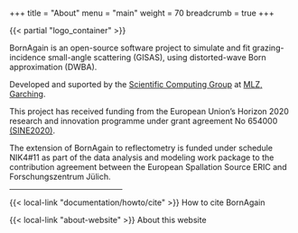 +++
title = "About"
menu = "main"
weight = 70
breadcrumb = true
+++

<div class="container my-4">
{{< partial "logo_container" >}}
</div>

<div class="container page-download">
  <div class="row">
    <div class="col-lg-10 mx-auto mt-3 mb-2">
      <p class="lead">
        BornAgain is an open-source software project to simulate and fit grazing-incidence small-angle scattering (GISAS), using distorted-wave Born approximation (DWBA).</p>
      <p class="lead"> Developed and suported by the <a href="http://www.fz-juelich.de/jcns/DE/Expertise/ScientificComputing/_node.html">Scientific Computing Group</a> at <a href="http://www.mlz-garching.de/">MLZ, Garching</a>.</p>
    </div>
  </div>
  <div class="row">
    <div class="col-lg-10 mx-auto mb-3">
      <p class="text-muted">
        This project has received funding from the European Union’s Horizon 2020 research and innovation programme under grant agreement
        No 654000 <a href="http://www.sine2020.eu/">(SINE2020)</a>.
      </p>
      <p class="text-muted">
        The extension of BornAgain to reflectometry is funded under
        schedule NIK4#11 as part of the data analysis and modeling
        work package to the contribution agreement between the
        European Spallation Source ERIC and Forschungszentrum Jülich.
      </p>
    </div>
  </div>
  <hr style="max-width: 200px;">
  <div class="row">
    <div class="col-lg-10 mx-auto mt-3">
    <p>{{< local-link "documentation/howto/cite" >}} How to cite BornAgain</p>
    </div>
  </div>
  <div class="row">
    <div class="col-lg-10 mx-auto">
    <p>{{< local-link "about-website" >}} About this website</p>
    </div>
  </div>
</div>
